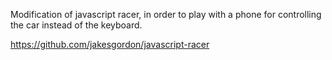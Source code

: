 Modification of javascript racer, in order to play with a phone for controlling the car
instead of the keyboard.

https://github.com/jakesgordon/javascript-racer
